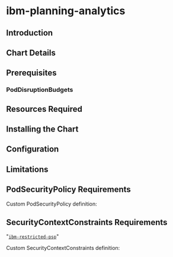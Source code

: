 # ibm-planning-analytics

## Introduction

## Chart Details

## Prerequisites

### PodDisruptionBudgets

## Resources Required

## Installing the Chart

## Configuration

## Limitations

## PodSecurityPolicy Requirements

Custom PodSecurityPolicy definition: ``` ```	

## SecurityContextConstraints Requirements	

"[`ibm-restricted-psp`](https://ibm.biz/cpkspec-psp)"

Custom SecurityContextConstraints definition: ``` ```	
